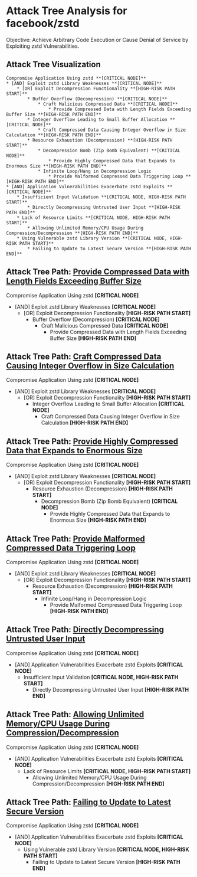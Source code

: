# Attack Tree Analysis for facebook/zstd

Objective: Achieve Arbitrary Code Execution or Cause Denial of Service by Exploiting zstd Vulnerabilities.

## Attack Tree Visualization

```
Compromise Application Using zstd **[CRITICAL NODE]**
* [AND] Exploit zstd Library Weaknesses **[CRITICAL NODE]**
    * [OR] Exploit Decompression Functionality **[HIGH-RISK PATH START]**
        * Buffer Overflow (Decompression) **[CRITICAL NODE]**
            * Craft Malicious Compressed Data **[CRITICAL NODE]**
                * Provide Compressed Data with Length Fields Exceeding Buffer Size **[HIGH-RISK PATH END]**
        * Integer Overflow Leading to Small Buffer Allocation **[CRITICAL NODE]**
            * Craft Compressed Data Causing Integer Overflow in Size Calculation **[HIGH-RISK PATH END]**
        * Resource Exhaustion (Decompression) **[HIGH-RISK PATH START]**
            * Decompression Bomb (Zip Bomb Equivalent) **[CRITICAL NODE]**
                * Provide Highly Compressed Data that Expands to Enormous Size **[HIGH-RISK PATH END]**
            * Infinite Loop/Hang in Decompression Logic
                * Provide Malformed Compressed Data Triggering Loop **[HIGH-RISK PATH END]**
* [AND] Application Vulnerabilities Exacerbate zstd Exploits **[CRITICAL NODE]**
    * Insufficient Input Validation **[CRITICAL NODE, HIGH-RISK PATH START]**
        * Directly Decompressing Untrusted User Input **[HIGH-RISK PATH END]**
    * Lack of Resource Limits **[CRITICAL NODE, HIGH-RISK PATH START]**
        * Allowing Unlimited Memory/CPU Usage During Compression/Decompression **[HIGH-RISK PATH END]**
    * Using Vulnerable zstd Library Version **[CRITICAL NODE, HIGH-RISK PATH START]**
        * Failing to Update to Latest Secure Version **[HIGH-RISK PATH END]**
```


## Attack Tree Path: [Provide Compressed Data with Length Fields Exceeding Buffer Size](./attack_tree_paths/provide_compressed_data_with_length_fields_exceeding_buffer_size.md)

Compromise Application Using zstd **[CRITICAL NODE]**
* [AND] Exploit zstd Library Weaknesses **[CRITICAL NODE]**
    * [OR] Exploit Decompression Functionality **[HIGH-RISK PATH START]**
        * Buffer Overflow (Decompression) **[CRITICAL NODE]**
            * Craft Malicious Compressed Data **[CRITICAL NODE]**
                * Provide Compressed Data with Length Fields Exceeding Buffer Size **[HIGH-RISK PATH END]**

## Attack Tree Path: [Craft Compressed Data Causing Integer Overflow in Size Calculation](./attack_tree_paths/craft_compressed_data_causing_integer_overflow_in_size_calculation.md)

Compromise Application Using zstd **[CRITICAL NODE]**
* [AND] Exploit zstd Library Weaknesses **[CRITICAL NODE]**
    * [OR] Exploit Decompression Functionality **[HIGH-RISK PATH START]**
        * Integer Overflow Leading to Small Buffer Allocation **[CRITICAL NODE]**
            * Craft Compressed Data Causing Integer Overflow in Size Calculation **[HIGH-RISK PATH END]**

## Attack Tree Path: [Provide Highly Compressed Data that Expands to Enormous Size](./attack_tree_paths/provide_highly_compressed_data_that_expands_to_enormous_size.md)

Compromise Application Using zstd **[CRITICAL NODE]**
* [AND] Exploit zstd Library Weaknesses **[CRITICAL NODE]**
    * [OR] Exploit Decompression Functionality **[HIGH-RISK PATH START]**
        * Resource Exhaustion (Decompression) **[HIGH-RISK PATH START]**
            * Decompression Bomb (Zip Bomb Equivalent) **[CRITICAL NODE]**
                * Provide Highly Compressed Data that Expands to Enormous Size **[HIGH-RISK PATH END]**

## Attack Tree Path: [Provide Malformed Compressed Data Triggering Loop](./attack_tree_paths/provide_malformed_compressed_data_triggering_loop.md)

Compromise Application Using zstd **[CRITICAL NODE]**
* [AND] Exploit zstd Library Weaknesses **[CRITICAL NODE]**
    * [OR] Exploit Decompression Functionality **[HIGH-RISK PATH START]**
        * Resource Exhaustion (Decompression) **[HIGH-RISK PATH START]**
            * Infinite Loop/Hang in Decompression Logic
                * Provide Malformed Compressed Data Triggering Loop **[HIGH-RISK PATH END]**

## Attack Tree Path: [Directly Decompressing Untrusted User Input](./attack_tree_paths/directly_decompressing_untrusted_user_input.md)

Compromise Application Using zstd **[CRITICAL NODE]**
* [AND] Application Vulnerabilities Exacerbate zstd Exploits **[CRITICAL NODE]**
    * Insufficient Input Validation **[CRITICAL NODE, HIGH-RISK PATH START]**
        * Directly Decompressing Untrusted User Input **[HIGH-RISK PATH END]**

## Attack Tree Path: [Allowing Unlimited Memory/CPU Usage During Compression/Decompression](./attack_tree_paths/allowing_unlimited_memorycpu_usage_during_compressiondecompression.md)

Compromise Application Using zstd **[CRITICAL NODE]**
* [AND] Application Vulnerabilities Exacerbate zstd Exploits **[CRITICAL NODE]**
    * Lack of Resource Limits **[CRITICAL NODE, HIGH-RISK PATH START]**
        * Allowing Unlimited Memory/CPU Usage During Compression/Decompression **[HIGH-RISK PATH END]**

## Attack Tree Path: [Failing to Update to Latest Secure Version](./attack_tree_paths/failing_to_update_to_latest_secure_version.md)

Compromise Application Using zstd **[CRITICAL NODE]**
* [AND] Application Vulnerabilities Exacerbate zstd Exploits **[CRITICAL NODE]**
    * Using Vulnerable zstd Library Version **[CRITICAL NODE, HIGH-RISK PATH START]**
        * Failing to Update to Latest Secure Version **[HIGH-RISK PATH END]**

